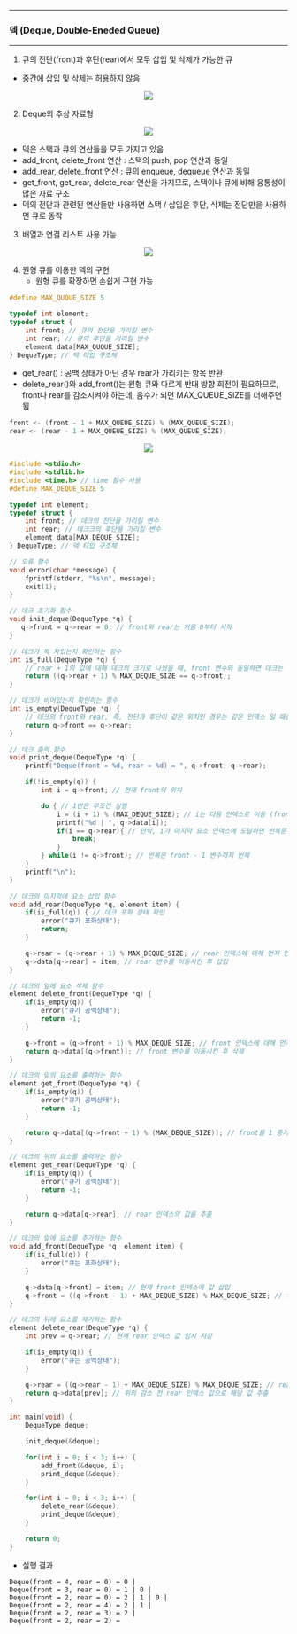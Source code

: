 -----
### 덱 (Deque, Double-Eneded Queue)
-----
1. 큐의 전단(front)과 후단(rear)에서 모두 삽입 및 삭제가 가능한 큐
  - 중간에 삽입 및 삭제는 허용하지 않음
<div align="center">
<img src="https://github.com/user-attachments/assets/cfab0db4-b08f-40c1-9820-1e4ae55e1779">
</div>

2. Deque의 추상 자료형
<div align="center">
<img src="https://github.com/user-attachments/assets/b2eda40c-3cdc-4eeb-9827-1dfbb169104a">
</div>

  - 덱은 스택과 큐의 연산들을 모두 가지고 있음
  - add_front, delete_front 연산 : 스택의 push, pop 연산과 동일
  - add_rear, delete_front 연산 : 큐의 enqueue, dequeue 연산과 동일
  - get_front, get_rear, delete_rear 연산을 가지므로, 스택이나 큐에 비해 융통성이 많은 자료 구조
  - 덱의 전단과 관련된 연산들만 사용하면 스택 / 삽입은 후단, 삭제는 전단만을 사용하면 큐로 동작

3. 배열과 연결 리스트 사용 가능
<div align="center">
<img src="https://github.com/user-attachments/assets/fa4cc3dd-30b3-4e4e-8674-0020cdc05242">
</div>

4. 원형 큐를 이용한 덱의 구현
   - 원형 큐를 확장하면 손쉽게 구현 가능
```c
#define MAX_QUQUE_SIZE 5

typedef int element;
typedef struct {
    int front; // 큐의 전단을 가리킬 변수
    int rear; // 큐의 후단을 가리킬 변수
    element data[MAX_QUQUE_SIZE]; 
} DequeType; // 덱 타입 구조체
```

  - get_rear() : 공백 상태가 아닌 경우 rear가 가리키는 항목 반환
  - delete_rear()와 add_front()는 원형 큐와 다르게 반대 방향 회전이 필요하므로, front나 rear를 감소시켜야 하는데, 음수가 되면 MAX_QUEUE_SIZE를 더해주면 됨
```c
front <- (front - 1 + MAX_QUEUE_SIZE) % (MAX_QUEUE_SIZE);
rear <- (rear - 1 + MAX_QUEUE_SIZE) % (MAX_QUEUE_SIZE);
```
<div align="center">
<img src="https://github.com/user-attachments/assets/5a3d5be5-5b13-4c44-88c2-1ffae0118cc1">
</div>

```c
#include <stdio.h>
#include <stdlib.h>
#include <time.h> // time 함수 사용
#define MAX_DEQUE_SIZE 5

typedef int element;
typedef struct {
    int front; // 데크의 전단을 가리킬 변수
    int rear; // 데크크의 후단을 가리킬 변수
    element data[MAX_DEQUE_SIZE]; 
} DequeType; // 덱 타입 구조체

// 오류 함수
void error(char *message) {
    fprintf(stderr, "%s\n", message);
    exit(1);
}

// 데크 초기화 함수
void init_deque(DequeType *q) {
   q->front = q->rear = 0; // front와 rear는 처음 0부터 시작
}

// 데크가 꽉 차있는지 확인하는 함수
int is_full(DequeType *q) {
    // rear + 1의 값에 대해 데크의 크기로 나눴을 때, front 변수와 동일하면 데크는 꽉 차있는 것
    return ((q->rear + 1) % MAX_DEQUE_SIZE == q->front);
}

// 데크가 비어있는지 확인하는 함수
int is_empty(DequeType *q) {
    // 데크의 front와 rear, 즉, 전단과 후단이 같은 위치인 경우는 같은 인덱스 일 때를 의미
    return q->front == q->rear;
}

// 데크 출력 함수
void print_deque(DequeType *q) {
    printf("Deque(front = %d, rear = %d) = ", q->front, q->rear);

    if(!is_empty(q)) {
        int i = q->front; // 현재 front의 위치

        do { // 1번은 무조건 실행
            i = (i + 1) % (MAX_DEQUE_SIZE); // i는 다음 인덱스로 이동 (front는 첫 요소의 앞에 위치하므로)
            printf("%d | ", q->data[i]);
            if(i == q->rear){ // 만약, i가 마지막 요소 인덱스에 도달하면 반복문 종료
                break;
            }
        } while(i != q->front); // 반복은 front - 1 변수까지 반복
    }
    printf("\n");
}

// 데크의 마지막에 요소 삽입 함수
void add_rear(DequeType *q, element item) {
    if(is_full(q)) { // 데크 포화 상태 확인
        error("큐가 포화상태");
        return;
    }

    q->rear = (q->rear + 1) % MAX_DEQUE_SIZE; // rear 인덱스에 대해 먼저 인덱스 증가
    q->data[q->rear] = item; // rear 변수를 이동시킨 후 삽입
}

// 데크의 앞에 요소 삭제 함수
element delete_front(DequeType *q) {
    if(is_empty(q)) {
        error("큐가 공백상태");
        return -1;
    }

    q->front = (q->front + 1) % MAX_DEQUE_SIZE; // front 인덱스에 대해 먼저 인덱스 증가
    return q->data[(q->front)]; // front 변수를 이동시킨 후 삭제
}

// 데크의 앞의 요소를 출력하는 함수
element get_front(DequeType *q) {
    if(is_empty(q)) {
        error("큐가 공백상태");
        return -1;
    }

    return q->data[(q->front + 1) % (MAX_DEQUE_SIZE)]; // front를 1 증가 시킨 후, 데크 크기로 나누면, front 요소의 값 추출출
}

// 데크의 뒤의 요소를 출력하는 함수
element get_rear(DequeType *q) {
    if(is_empty(q)) {
        error("큐가 공백상태");
        return -1;
    }

    return q->data[q->rear]; // rear 인덱스의 값을 추출
}

// 데크의 앞에 요소를 추가하는 함수
void add_front(DequeType *q, element item) {
    if(is_full(q)) {
        error("큐는 포화상태");
    }

    q->data[q->front] = item; // 현재 front 인덱스에 값 삽입
    q->front = ((q->front - 1) + MAX_DEQUE_SIZE) % MAX_DEQUE_SIZE; // front 인덱스 1 감소
}

// 데크의 뒤에 요소를 제거하는 함수
element delete_rear(DequeType *q) {
    int prev = q->rear; // 현재 rear 인덱스 값 임시 저장

    if(is_empty(q)) {
        error("큐는 공백상태");
    }

    q->rear = ((q->rear - 1) + MAX_DEQUE_SIZE) % MAX_DEQUE_SIZE; // rear 인덱스 1 감소
    return q->data[prev]; // 위의 감소 전 rear 인덱스 값으로 해당 값 추출
}

int main(void) {
    DequeType deque;

    init_deque(&deque);

    for(int i = 0; i < 3; i++) {
        add_front(&deque, i);
        print_deque(&deque);
    }

    for(int i = 0; i < 3; i++) {
        delete_rear(&deque);
        print_deque(&deque);
    }

    return 0;
}
```
  - 실행 결과
```
Deque(front = 4, rear = 0) = 0 | 
Deque(front = 3, rear = 0) = 1 | 0 | 
Deque(front = 2, rear = 0) = 2 | 1 | 0 | 
Deque(front = 2, rear = 4) = 2 | 1 | 
Deque(front = 2, rear = 3) = 2 | 
Deque(front = 2, rear = 2) = 
```
